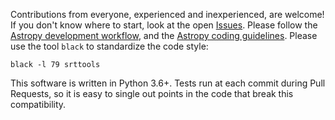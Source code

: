 Contributions from everyone, experienced and inexperienced, are welcome!
If you don't know where to start, look at the open [Issues](https://github.com/matteobachetti/srt-single-dish-tools/issues).
Please follow the [Astropy development workflow](http://docs.astropy.org/en/stable/development/workflow/development_workflow.html), 
and the [Astropy coding guidelines](http://docs.astropy.org/en/stable/development/codeguide.html#coding-style-conventions).
Please use the tool `black` to standardize the code style:

```
black -l 79 srttools
```

This software is written in Python 3.6+.
Tests run at each commit during Pull Requests, so it is easy to single out points in the code that break this compatibility.
